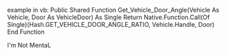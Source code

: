 example in vb:
    Public Shared Function Get_Vehicle_Door_Angle(Vehicle As Vehicle, Door As VehicleDoor) As Single
        Return Native.Function.Call(Of Single)(Hash.GET_VEHICLE_DOOR_ANGLE_RATIO, Vehicle.Handle, Door)
    End Function

I'm Not MentaL